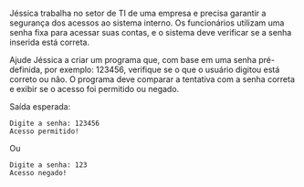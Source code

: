 
Jéssica trabalha no setor de TI de uma empresa e precisa 
garantir a segurança dos acessos ao sistema interno. Os 
funcionários utilizam uma senha fixa para acessar suas 
contas, e o sistema deve verificar se a senha inserida 
está correta.

Ajude Jéssica a criar um programa que, com base em uma senha 
pré-definida, por exemplo: 123456, verifique se o que o usuário 
digitou está correto ou não. O programa deve comparar a tentativa 
com a senha correta e exibir se o acesso foi permitido ou negado.

Saída esperada:
```
Digite a senha: 123456
Acesso permitido!
```
Ou
```
Digite a senha: 123
Acesso negado! 
```
